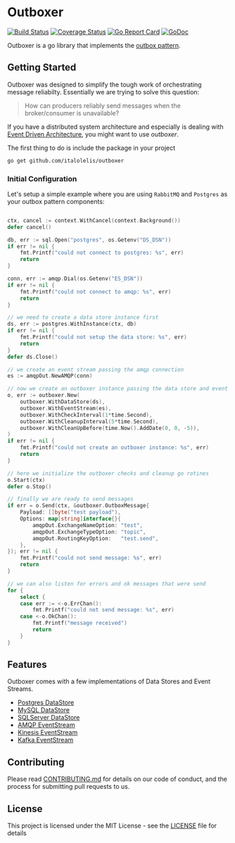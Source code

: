# Outboxer

[![Build Status](https://github.com/italolelis/outboxer/workflows/Master/badge.svg)](https://github.com/italolelis/outboxer/actions)
[![Coverage Status](https://coveralls.io/repos/github/italolelis/outboxer/badge.svg?branch=master)](https://coveralls.io/github/italolelis/outboxer?branch=master)
[![Go Report Card](https://goreportcard.com/badge/github.com/italolelis/outboxer)](https://goreportcard.com/report/github.com/italolelis/outboxer)
[![GoDoc](https://godoc.org/github.com/italolelis/outboxer?status.svg)](https://godoc.org/github.com/italolelis/outboxer)

Outboxer is a go library that implements the [outbox pattern](http://www.kamilgrzybek.com/design/the-outbox-pattern/).

## Getting Started

Outboxer was designed to simplify the tough work of orchestrating message reliabilty. Essentially we are trying to solve this question:

> How can producers reliably send messages when the broker/consumer is unavailable?

If you have a distributed system architecture and especially is dealing 
with [Event Driven Architecture](https://martinfowler.com/articles/201701-event-driven.html), you might 
want to use *outboxer*.

The first thing to do is include the package in your project

```sh
go get github.com/italolelis/outboxer
```

### Initial Configuration
Let's setup a simple example where you are using `RabbitMQ` and `Postgres` as your outbox pattern components:

```go

ctx, cancel := context.WithCancel(context.Background())
defer cancel()

db, err := sql.Open("postgres", os.Getenv("DS_DSN"))
if err != nil {
    fmt.Printf("could not connect to postgres: %s", err)
    return
}

conn, err := amqp.Dial(os.Getenv("ES_DSN"))
if err != nil {
    fmt.Printf("could not connect to amqp: %s", err)
    return
}

// we need to create a data store instance first
ds, err := postgres.WithInstance(ctx, db)
if err != nil {
    fmt.Printf("could not setup the data store: %s", err)
    return
}
defer ds.Close()

// we create an event stream passing the amqp connection
es := amqpOut.NewAMQP(conn)

// now we create an outboxer instance passing the data store and event stream
o, err := outboxer.New(
    outboxer.WithDataStore(ds),
    outboxer.WithEventStream(es),
    outboxer.WithCheckInterval(1*time.Second),
    outboxer.WithCleanupInterval(5*time.Second),
    outboxer.WithCleanUpBefore(time.Now().AddDate(0, 0, -5)),
)
if err != nil {
    fmt.Printf("could not create an outboxer instance: %s", err)
    return
}

// here we initialize the outboxer checks and cleanup go rotines
o.Start(ctx)
defer o.Stop()

// finally we are ready to send messages
if err = o.Send(ctx, &outboxer.OutboxMessage{
    Payload: []byte("test payload"),
    Options: map[string]interface{}{
        amqpOut.ExchangeNameOption: "test",
        amqpOut.ExchangeTypeOption: "topic",
        amqpOut.RoutingKeyOption:   "test.send",
    },
}); err != nil {
    fmt.Printf("could not send message: %s", err)
    return
}

// we can also listen for errors and ok messages that were send
for {
    select {
    case err := <-o.ErrChan():
        fmt.Printf("could not send message: %s", err)
    case <-o.OkChan():
        fmt.Printf("message received")
        return
    }
}
```

## Features

Outboxer comes with a few implementations of Data Stores and Event Streams.

- [Postgres DataStore](postgres/)
- [MySQL DataStore](mysql/)
- [SQLServer DataStore](sqlserver/)
- [AMQP EventStream](amqp/)
- [Kinesis EventStream](kinesis/)
- [Kafka EventStream](kafka/)

## Contributing

Please read [CONTRIBUTING.md](CONTRIBUTING.md) for details on our code of conduct, and the process for submitting pull requests to us.

## License

This project is licensed under the MIT License - see the [LICENSE](LICENSE) file for details
